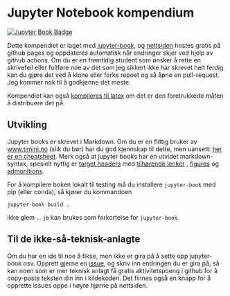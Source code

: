 # Jupyter Notebook kompendium

[![Jupyter Book Badge](https://jupyterbook.org/badge.svg)](https://iverks.github.io/statterm-kompendium)

Dette kompendiet er laget med [jupyter-book](https://jupyterbook.org/en/stable/intro.html), og [nettsiden](https://iverks.github.com/statterm-kompendium) hostes gratis på github pages og oppdateres automatisk når endringer skjer ved hjelp av github actions. Om du er en fremtidig student som ønsker å rette en skrivefeil eller fullføre noe av det som jeg sikkert ikke har skrevet helt ferdig kan du gjøre det ved å klone eller forke repoet og så åpne en pull-request. Jeg kommer nok til å godkjenne det meste.

Kompendiet kan også [kompileres til latex](https://jupyterbook.org/en/stable/advanced/pdf.html) om det er den foretrukkede måten å distribuere det på.

## Utvikling

Jupyter books er skrevet i Markdown. Om du er en flittig bruker av www.timini.no (slik du bør) har du god kjennskap til dette, men uansett: [her er en cheatsheet](https://jupyterbook.org/en/stable/reference/cheatsheet.html). Merk også at jupyter books har en utvidet markdown-syntax, spesielt nyttig er [target headers](https://jupyterbook.org/en/stable/reference/cheatsheet.html#target-headers) med [tilhørende lenker](https://jupyterbook.org/en/stable/reference/cheatsheet.html#referencing-target-headers) , [figures](https://jupyterbook.org/en/stable/reference/cheatsheet.html#figures-and-images) og [admonitions](https://jupyterbook.org/en/stable/reference/cheatsheet.html#admonitions).

For å kompilere boken lokalt til testing må du installere `jupyter-book` med pip (eller conda), så kjører du kommandoen

```console
jupyter-book build .
```

ikke glem `.`. `jb` kan brukes som forkortelse for `jupyter-book`.

## Til de ikke-så-teknisk-anlagte

Om du har en ide til noe å fikse, men ikke er gira på å sette opp jupyter-book osv. Opprett gjerne en [issue](https://github.com/iverks/statterm-kompendium/issues), og skriv inn endringen du er gira på, så kan noen som er mer teknisk anlagt få gratis aktivitetspoeng i github for å copy-paste teksten din inn i kildekoden. Det finnes også en knapp for å opprette issues oppe i høyre hjørne på nettsiden.
